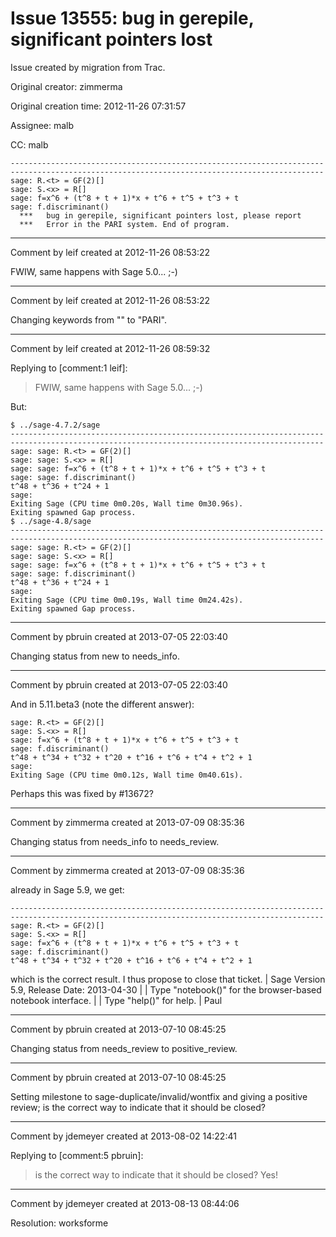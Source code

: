 # Issue 13555: bug in gerepile, significant pointers lost

Issue created by migration from Trac.

Original creator: zimmerma

Original creation time: 2012-11-26 07:31:57

Assignee: malb

CC:  malb


```
----------------------------------------------------------------------
----------------------------------------------------------------------
sage: R.<t> = GF(2)[]
sage: S.<x> = R[]
sage: f=x^6 + (t^8 + t + 1)*x + t^6 + t^5 + t^3 + t
sage: f.discriminant()
  ***   bug in gerepile, significant pointers lost, please report
  ***   Error in the PARI system. End of program.
```



---

Comment by leif created at 2012-11-26 08:53:22

FWIW, same happens with Sage 5.0... ;-)


---

Comment by leif created at 2012-11-26 08:53:22

Changing keywords from "" to "PARI".


---

Comment by leif created at 2012-11-26 08:59:32

Replying to [comment:1 leif]:
> FWIW, same happens with Sage 5.0... ;-)

But:

```
$ ../sage-4.7.2/sage 
----------------------------------------------------------------------
----------------------------------------------------------------------
sage: sage: R.<t> = GF(2)[]
sage: sage: S.<x> = R[]
sage: sage: f=x^6 + (t^8 + t + 1)*x + t^6 + t^5 + t^3 + t
sage: sage: f.discriminant()
t^48 + t^36 + t^24 + 1
sage: 
Exiting Sage (CPU time 0m0.20s, Wall time 0m30.96s).
Exiting spawned Gap process.
$ ../sage-4.8/sage 
----------------------------------------------------------------------
----------------------------------------------------------------------
sage: sage: R.<t> = GF(2)[]
sage: sage: S.<x> = R[]
sage: sage: f=x^6 + (t^8 + t + 1)*x + t^6 + t^5 + t^3 + t
sage: sage: f.discriminant()
t^48 + t^36 + t^24 + 1
sage: 
Exiting Sage (CPU time 0m0.19s, Wall time 0m24.42s).
Exiting spawned Gap process.
```



---

Comment by pbruin created at 2013-07-05 22:03:40

Changing status from new to needs_info.


---

Comment by pbruin created at 2013-07-05 22:03:40

And in 5.11.beta3 (note the different answer):

```
sage: R.<t> = GF(2)[]
sage: S.<x> = R[]
sage: f=x^6 + (t^8 + t + 1)*x + t^6 + t^5 + t^3 + t
sage: f.discriminant()
t^48 + t^34 + t^32 + t^20 + t^16 + t^6 + t^4 + t^2 + 1
sage: 
Exiting Sage (CPU time 0m0.12s, Wall time 0m40.61s).
```

Perhaps this was fixed by #13672?


---

Comment by zimmerma created at 2013-07-09 08:35:36

Changing status from needs_info to needs_review.


---

Comment by zimmerma created at 2013-07-09 08:35:36

already in Sage 5.9, we get:

```
----------------------------------------------------------------------
----------------------------------------------------------------------
sage: R.<t> = GF(2)[]
sage: S.<x> = R[]
sage: f=x^6 + (t^8 + t + 1)*x + t^6 + t^5 + t^3 + t
sage: f.discriminant()
t^48 + t^34 + t^32 + t^20 + t^16 + t^6 + t^4 + t^2 + 1
```

which is the correct result. I thus propose to close that ticket.
| Sage Version 5.9, Release Date: 2013-04-30                         |
| Type "notebook()" for the browser-based notebook interface.        |
| Type "help()" for help.                                            |
Paul


---

Comment by pbruin created at 2013-07-10 08:45:25

Changing status from needs_review to positive_review.


---

Comment by pbruin created at 2013-07-10 08:45:25

Setting milestone to sage-duplicate/invalid/wontfix and giving a positive review; is the correct way to indicate that it should be closed?


---

Comment by jdemeyer created at 2013-08-02 14:22:41

Replying to [comment:5 pbruin]:
> is the correct way to indicate that it should be closed?
Yes!


---

Comment by jdemeyer created at 2013-08-13 08:44:06

Resolution: worksforme
